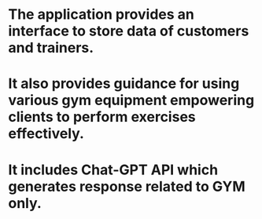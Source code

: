 # The application provides an interface to store data of customers and trainers.
# It also provides guidance for using various gym equipment empowering clients to perform exercises effectively.
# It includes Chat-GPT API which generates response related to GYM only.